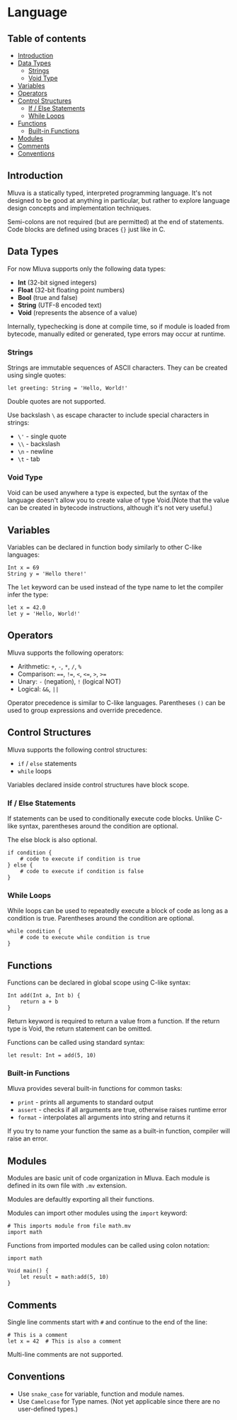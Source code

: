 # Language

## Table of contents
- [Introduction](#introduction)
- [Data Types](#data-types)
    - [Strings](#strings)
    - [Void Type](#void-type)
- [Variables](#variables)
- [Operators](#operators)
- [Control Structures](#control-structures)
    - [If / Else Statements](#if--else-statements)
    - [While Loops](#while-loops)
- [Functions](#functions)
    - [Built-in Functions](#built-in-functions)
- [Modules](#modules)
- [Comments](#comments)
- [Conventions](#conventions)

## Introduction
Mluva is a statically typed, interpreted programming language. It's not designed to be good at anything in particular, but rather to explore language design concepts and implementation techniques.

Semi-colons are not required (but are permitted) at the end of statements. Code blocks are defined using braces `{}` just like in C.

## Data Types
For now Mluva supports only the following data types:
- **Int** (32-bit signed integers)
- **Float** (32-bit floating point numbers)
- **Bool** (true and false)
- **String** (UTF-8 encoded text)
- **Void** (represents the absence of a value)

Internally, typechecking is done at compile time, so if module is loaded from bytecode, manually edited or generated, type errors may occur at runtime.

### Strings
Strings are immutable sequences of ASCII characters. They can be created using single quotes:
```
let greeting: String = 'Hello, World!'
```
Double quotes are not supported.

Use backslash `\` as escape character to include special characters in strings:
- `\'` - single quote
- `\\` - backslash
- `\n` - newline
- `\t` - tab

### Void Type
Void can be used anywhere a type is expected, but the syntax of the language doesn't allow you to create value of type Void.(Note that the value can be created in bytecode instructions, although it's not very useful.)

## Variables
Variables can be declared in function body similarly to other C-like languages:
```
Int x = 69
String y = 'Hello there!'
```

The `let` keyword can be used instead of the type name to let the compiler infer the type:
```
let x = 42.0
let y = 'Hello, World!'
```

## Operators
Mluva supports the following operators:
- Arithmetic: `+`, `-`, `*`, `/`, `%`
- Comparison: `==`, `!=`, `<`, `<=`, `>`, `>=`
- Unary: `-` (negation), `!` (logical NOT)
- Logical: `&&`, `||`

Operator precedence is similar to C-like languages. Parentheses `()` can be used to group expressions and override precedence.

## Control Structures
Mluva supports the following control structures:
- `if` / `else` statements
- `while` loops

Variables declared inside control structures have block scope.

### If / Else Statements
If statements can be used to conditionally execute code blocks.
Unlike C-like syntax, parentheses around the condition are optional.

The else block is also optional.
```
if condition {
    # code to execute if condition is true
} else {
    # code to execute if condition is false
}
```

### While Loops
While loops can be used to repeatedly execute a block of code as long as a condition is true.
Parentheses around the condition are optional.

```
while condition {
    # code to execute while condition is true
}
```

## Functions
Functions can be declared in global scope using C-like syntax:
```
Int add(Int a, Int b) {
    return a + b
}
```

Return keyword is required to return a value from a function. If the return type is Void, the return statement can be omitted.

Functions can be called using standard syntax:
```
let result: Int = add(5, 10)
```

### Built-in Functions
Mluva provides several built-in functions for common tasks:
- `print` - prints all arguments to standard output
- `assert` - checks if all arguments are true, otherwise raises runtime error
- `format` - interpolates all arguments into string and returns it

If you try to name your function the same as a built-in function, compiler will raise an error.

## Modules
Modules are basic unit of code organization in Mluva. Each module is defined in its own file with `.mv` extension.

Modules are defaultly exporting all their functions.

Modules can import other modules using the `import` keyword:
```
# This imports module from file math.mv
import math
```

Functions from imported modules can be called using colon notation:
```
import math

Void main() {
    let result = math:add(5, 10)
}
```

## Comments
Single line comments start with `#` and continue to the end of the line:
```
# This is a comment
let x = 42  # This is also a comment
```
Multi-line comments are not supported.

## Conventions
- Use `snake_case` for variable, function and module names.
- Use `Camelcase` for Type names. (Not yet applicable since there are no user-defined types.)